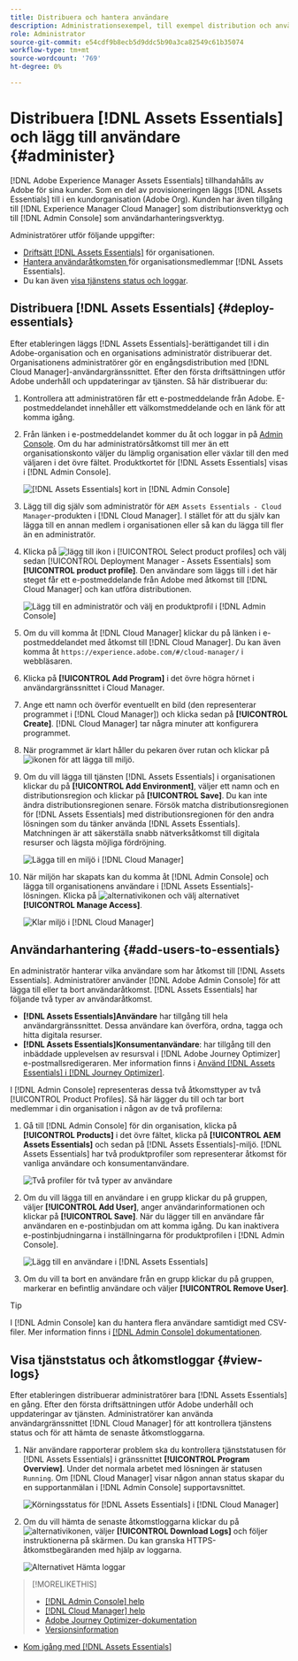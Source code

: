 ```yaml
---
title: Distribuera och hantera användare
description: Administrationsexempel, till exempel distribution och användarhantering i [!DNL Assets Essentials].
role: Administrator
source-git-commit: e54cdf9b8ecb5d9ddc5b90a3ca82549c61b35074
workflow-type: tm+mt
source-wordcount: '769'
ht-degree: 0%

---
```



# Distribuera [!DNL Assets Essentials] och lägg till användare {#administer}

[!DNL Adobe Experience Manager Assets Essentials] tillhandahålls av Adobe för sina kunder. Som en del av provisioneringen läggs [!DNL Assets Essentials] till i en kundorganisation (Adobe Org). Kunden har även tillgång till [!DNL Experience Manager Cloud Manager] som distributionsverktyg och till [!DNL Admin Console] som användarhanteringsverktyg.

Administratörer utför följande uppgifter:

* [Driftsätt  [!DNL Assets Essentials]](#deploy-essentials) för organisationen.
* [Hantera användaråtkomsten ](#add-users-to-essentials) för organisationsmedlemmar  [!DNL Assets Essentials].
* Du kan även [visa tjänstens status och loggar](#view-logs).

## Distribuera [!DNL Assets Essentials] {#deploy-essentials}

Efter etableringen läggs [!DNL Assets Essentials]-berättigandet till i din Adobe-organisation och en organisations administratör distribuerar det. Organisationens administratörer gör en engångsdistribution med [!DNL Cloud Manager]-användargränssnittet. Efter den första driftsättningen utför Adobe underhåll och uppdateringar av tjänsten. Så här distribuerar du:

1. Kontrollera att administratören får ett e-postmeddelande från Adobe. E-postmeddelandet innehåller ett välkomstmeddelande och en länk för att komma igång.

1. Från länken i e-postmeddelandet kommer du åt och loggar in på [Admin Console](https://adminconsole.adobe.com). Om du har administratörsåtkomst till mer än ett organisationskonto väljer du lämplig organisation eller växlar till den med väljaren i det övre fältet. Produktkortet för [!DNL Assets Essentials] visas i [!DNL Admin Console].

   ![[!DNL Assets Essentials] kort in  [!DNL Admin Console]](assets/essentials-in-admin-console.png)

1. Lägg till dig själv som administratör för `AEM Assets Essentials - Cloud Manager`-produkten i [!DNL Cloud Manager]. I stället för att du själv kan lägga till en annan medlem i organisationen eller så kan du lägga till fler än en administratör.

1. Klicka på ![lägg till ikon](assets/do-not-localize/add-icon.svg) i [!UICONTROL Select product profiles] och välj sedan [!UICONTROL Deployment Manager - Assets Essentials] som **[!UICONTROL product profile]**. Den användare som läggs till i det här steget får ett e-postmeddelande från Adobe med åtkomst till [!DNL Cloud Manager] och kan utföra distributionen.

   ![Lägg till en administratör och välj en produktprofil i  [!DNL Admin Console]](assets/adminconsole-user1.png)

1. Om du vill komma åt [!DNL Cloud Manager] klickar du på länken i e-postmeddelandet med åtkomst till [!DNL Cloud Manager]. Du kan även komma åt `https://experience.adobe.com/#/cloud-manager/` i webbläsaren.

1. Klicka på **[!UICONTROL Add Program]** i det övre högra hörnet i användargränssnittet i Cloud Manager.

1. Ange ett namn och överför eventuellt en bild (den representerar programmet i [!DNL Cloud Manager]) och klicka sedan på **[!UICONTROL Create]**. [!DNL Cloud Manager] tar några minuter att konfigurera programmet.

1. När programmet är klart håller du pekaren över rutan och klickar på ![ikonen för att lägga till miljö](assets/do-not-localize/add-environment-icon.png).

1. Om du vill lägga till tjänsten [!DNL Assets Essentials] i organisationen klickar du på **[!UICONTROL Add Environment]**, väljer ett namn och en distributionsregion och klickar på **[!UICONTROL Save]**. Du kan inte ändra distributionsregionen senare. Försök matcha distributionsregionen för [!DNL Assets Essentials] med distributionsregionen för den andra lösningen som du tänker använda [!DNL Assets Essentials]. Matchningen är att säkerställa snabb nätverksåtkomst till digitala resurser och lägsta möjliga fördröjning.

   ![Lägga till en miljö i  [!DNL Cloud Manager]](assets/cloudmanager-add-environment-for-essentials.png)

1. När miljön har skapats kan du komma åt [!DNL Admin Console] och lägga till organisationens användare i [!DNL Assets Essentials]-lösningen. Klicka på ![alternativikonen](assets/do-not-localize/options-ellipses-icon.png) och välj alternativet **[!UICONTROL Manage Access]**.

   ![Klar miljö i  [!DNL Cloud Manager]](assets/cloudmanager-manage-access-essentials.png)

## Användarhantering {#add-users-to-essentials}

En administratör hanterar vilka användare som har åtkomst till [!DNL Assets Essentials]. Administratörer använder [!DNL Adobe Admin Console] för att lägga till eller ta bort användaråtkomst. [!DNL Assets Essentials] har följande två typer av användaråtkomst.

* **[!DNL Assets Essentials]Användare** har tillgång till hela användargränssnittet. Dessa användare kan överföra, ordna, tagga och hitta digitala resurser.
* **[!DNL Assets Essentials]Konsumentanvändare**: har tillgång till den inbäddade upplevelsen av resursval i  [!DNL Adobe Journey Optimizer] e-postmallsredigeraren. Mer information finns i [Använd [!DNL Assets Essentials] i [!DNL Journey Optimizer]](https://experienceleague.adobe.com/docs/journey-optimizer/using/create-messages/assets-essentials.html).

I [!DNL Admin Console] representeras dessa två åtkomsttyper av två [!UICONTROL Product Profiles]. Så här lägger du till och tar bort medlemmar i din organisation i någon av de två profilerna:

1. Gå till [!DNL Admin Console] för din organisation, klicka på **[!UICONTROL Products]** i det övre fältet, klicka på **[!UICONTROL AEM Assets Essentials]** och sedan på [!DNL Assets Essentials]-miljö. [!DNL Assets Essentials] har två produktprofiler som representerar åtkomst för vanliga användare och konsumentanvändare.

   ![Två profiler för två typer av användare](assets/adminconsole-user-types.png)

1. Om du vill lägga till en användare i en grupp klickar du på gruppen, väljer **[!UICONTROL Add User]**, anger användarinformationen och klickar på **[!UICONTROL Save]**. När du lägger till en användare får användaren en e-postinbjudan om att komma igång. Du kan inaktivera e-postinbjudningarna i inställningarna för produktprofilen i [!DNL Admin Console].

   ![Lägg till en användare i  [!DNL Assets Essentials]](assets/adminconsole-add-user.png)

1. Om du vill ta bort en användare från en grupp klickar du på gruppen, markerar en befintlig användare och väljer **[!UICONTROL Remove User]**.

>[!TIP]
>
>I [!DNL Admin Console] kan du hantera flera användare samtidigt med CSV-filer. Mer information finns i [[!DNL Admin Console] dokumentationen](https://helpx.adobe.com/enterprise/using/accounts.html).

## Visa tjänststatus och åtkomstloggar {#view-logs}

Efter etableringen distribuerar administratörer bara [!DNL Assets Essentials] en gång. Efter den första driftsättningen utför Adobe underhåll och uppdateringar av tjänsten. Administratörer kan använda användargränssnittet [!DNL Cloud Manager] för att kontrollera tjänstens status och för att hämta de senaste åtkomstloggarna.

1. När användare rapporterar problem ska du kontrollera tjänststatusen för [!DNL Assets Essentials] i gränssnittet **[!UICONTROL Program Overview]**. Under det normala arbetet med lösningen är statusen `Running`. Om [!DNL Cloud Manager] visar någon annan status skapar du en supportanmälan i [!DNL Admin Console] supportavsnittet.

   ![Körningsstatus för  [!DNL Assets Essentials] i  [!DNL Cloud Manager]](assets/cloudmanager-manage-access-essentials.png)

1. Om du vill hämta de senaste åtkomstloggarna klickar du på ![alternativikonen](assets/do-not-localize/options-ellipses-icon.png), väljer **[!UICONTROL Download Logs]** och följer instruktionerna på skärmen. Du kan granska HTTPS-åtkomstbegäranden med hjälp av loggarna.

   ![Alternativet Hämta loggar](assets/cloudmanager-download-logs.png)

>[!MORELIKETHIS]
>
>* [[!DNL Admin Console] help](https://helpx.adobe.com/enterprise/using/admin-console.html)
>* [[!DNL Cloud Manager] help](https://experienceleague.adobe.com/docs/experience-manager-cloud-manager/using/introduction-to-cloud-manager.html)
>* [Adobe Journey Optimizer-dokumentation](https://experienceleague.adobe.com/docs/journey-optimizer/using/ajo-home.html)
>* [Versionsinformation](release-notes.md)
* [Kom igång med  [!DNL Assets Essentials]](get-started.md)

